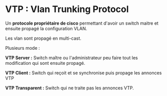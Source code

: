 # VTP : Vlan Trunking Protocol

Un **protocole propriétaire de cisco** permettant d'avoir un switch maitre et ensuite propagé la configuration VLAN.

Les vlan sont propagé en multi-cast.

Plusieurs mode : 

**VTP Server :** Switch maître ou l'administrateur peu faire tout les modification qui sont ensuite propagé.

**VTP Client :** Switch qui reçoit et se synchronise puis propage les annonces VTP

**VTP Transparent :** Switch qui ne traite pas les annonces VTP.
